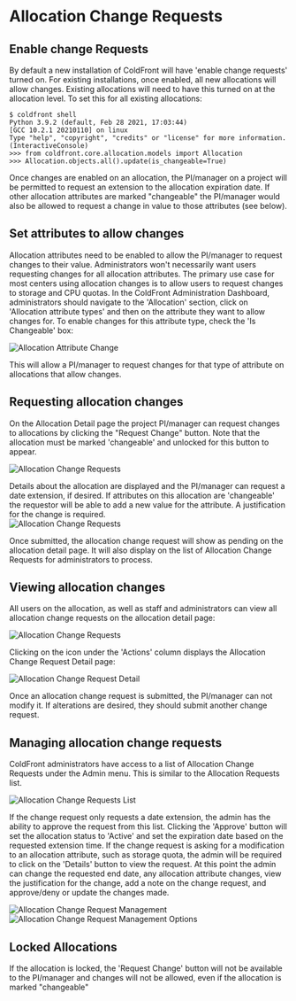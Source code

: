 # Allocation Change Requests



## Enable change Requests

By default a new installation of ColdFront will have 'enable change requests' turned on.  For existing installations, once enabled, all new allocations will allow changes.  Existing allocations will need to have this turned on at the allocation level.  To set this for all existing allocations:  

```
$ coldfront shell
Python 3.9.2 (default, Feb 28 2021, 17:03:44)
[GCC 10.2.1 20210110] on linux
Type "help", "copyright", "credits" or "license" for more information.
(InteractiveConsole)
>>> from coldfront.core.allocation.models import Allocation
>>> Allocation.objects.all().update(is_changeable=True)
```

Once changes are enabled on an allocation, the PI/manager on a project will be permitted to request an extension to the allocation expiration date.  If other allocation attributes are marked "changeable" the PI/manager would also be allowed to request a change in value to those attributes (see below).  



## Set attributes to allow changes

Allocation attributes need to be enabled to allow the  PI/manager to request changes to their value.  Administrators won't necessarily want users requesting changes for all allocation attributes.  The primary use case for most centers using allocation changes is to allow users to request changes to storage and CPU quotas.  In the ColdFront Administration Dashboard, administrators should navigate to the 'Allocation' section, click on 'Allocation attribute types' and then on the attribute they want to allow changes for.  To enable changes for this attribute type, check the 'Is Changeable' box:  

![Allocation Attribute Change](../../images/allocation_attribute_change.PNG)  

This will allow a PI/manager to request changes for that type of attribute on allocations that allow changes.  

## Requesting allocation changes  

On the Allocation Detail page the project PI/manager can request changes to allocations by clicking the "Request Change" button.  Note that the allocation must be marked 'changeable' and unlocked for this button to appear.  

![Allocation Change Requests](../../images/allocation_change_request6.PNG)

 Details about the allocation are displayed and the PI/manager can request a date extension, if desired.  If attributes on this allocation are 'changeable' the requestor will be able to add a new value for the attribute.  A justification for the change is required.  
![Allocation Change Requests](../../images/allocation_change_request7.PNG)  

Once submitted, the allocation change request will show as pending on the allocation detail page.  It will also display on the list of Allocation Change Requests for administrators to process.  

## Viewing allocation changes

All users on the allocation, as well as staff and administrators can view all allocation change requests on the allocation detail page:  

![Allocation Change Requests](../../images/allocation_change_request4.PNG)

Clicking on the icon under the 'Actions' column displays the Allocation Change Request Detail page:

![Allocation Change Request Detail](../../images/allocation_change_request5.PNG)  

Once an allocation change request is submitted, the PI/manager can not modify it.  If alterations are desired, they should submit another change request.

## Managing allocation change requests

ColdFront administrators have access to a list of Allocation Change Requests under the Admin menu.  This is similar to the Allocation Requests list.  

![Allocation Change Requests List](../../images/allocation_change_request.PNG)

If the change request only requests a date extension, the admin has the ability to approve the request from this list.  Clicking the 'Approve' button will set the allocation status to 'Active' and set the expiration date based on the requested extension time.  If the change request is asking for a modification to an allocation attribute, such as storage quota, the admin will be required to click on the 'Details' button to view the request.  At this point the admin can change the requested end date, any allocation attribute changes, view the justification for the change, add a note on the change request, and approve/deny or update the changes made.  

![Allocation Change Request Management](../../images/allocation_change_request2.PNG)
![Allocation Change Request Management Options](../../images/allocation_change_request3.PNG)


## Locked Allocations  

If the allocation is locked, the 'Request Change' button will not be available to the PI/manager and changes will not be allowed, even if the allocation is marked "changeable"
